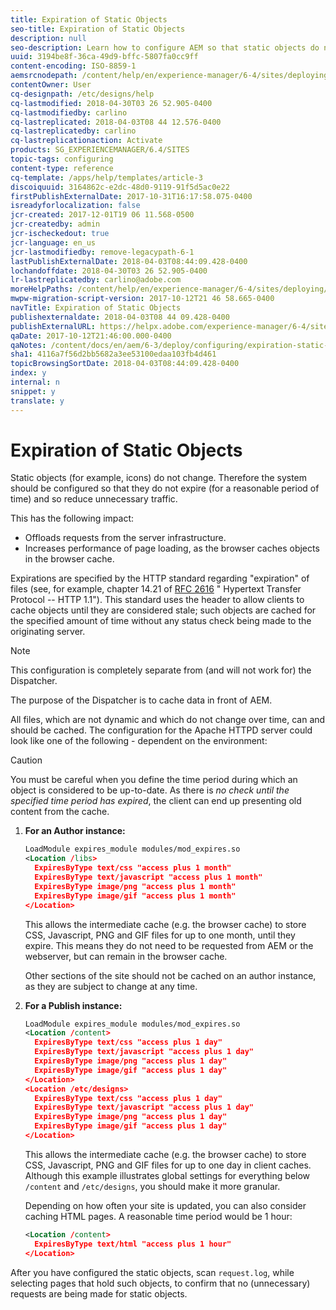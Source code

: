 ```yaml
---
title: Expiration of Static Objects
seo-title: Expiration of Static Objects
description: null
seo-description: Learn how to configure AEM so that static objects do not expire (for a reasonable period of time).
uuid: 3194be8f-36ca-49d9-bffc-5807fa0cc9ff
content-encoding: ISO-8859-1
aemsrcnodepath: /content/help/en/experience-manager/6-4/sites/deploying/using/expiration-static-objects
contentOwner: User
cq-designpath: /etc/designs/help
cq-lastmodified: 2018-04-30T03 26 52.905-0400
cq-lastmodifiedby: carlino
cq-lastreplicated: 2018-04-03T08 44 12.576-0400
cq-lastreplicatedby: carlino
cq-lastreplicationaction: Activate
products: SG_EXPERIENCEMANAGER/6.4/SITES
topic-tags: configuring
content-type: reference
cq-template: /apps/help/templates/article-3
discoiquuid: 3164862c-e2dc-48d0-9119-91f5d5ac0e22
firstPublishExternalDate: 2017-10-31T16:17:58.075-0400
isreadyforlocalization: false
jcr-created: 2017-12-01T19 06 11.568-0500
jcr-createdby: admin
jcr-ischeckedout: true
jcr-language: en_us
jcr-lastmodifiedby: remove-legacypath-6-1
lastPublishExternalDate: 2018-04-03T08:44:09.428-0400
lochandoffdate: 2018-04-30T03 26 52.905-0400
lr-lastreplicatedby: carlino@adobe.com
moreHelpPaths: /content/help/en/experience-manager/6-4/sites/deploying/morehelp/configuring;/content/help/en/experience-manager/6-4/sites/deploying/morehelp/configuring
mwpw-migration-script-version: 2017-10-12T21 46 58.665-0400
navTitle: Expiration of Static Objects
publishexternaldate: 2018-04-03T08 44 09.428-0400
publishExternalURL: https://helpx.adobe.com/experience-manager/6-4/sites/deploying/using/expiration-static-objects.html
qaDate: 2017-10-12T21:46:00.000-0400
qaNotes: /content/docs/en/aem/6-3/deploy/configuring/expiration-static-objects
sha1: 4116a7f56d2bb5682a3ee53100edaa103fb4d461
topicBrowsingSortDate: 2018-04-03T08:44:09.428-0400
index: y
internal: n
snippet: y
translate: y
---
```


# Expiration of Static Objects

Static objects (for example, icons) do not change. Therefore the system should be configured so that they do not expire (for a reasonable period of time) and so reduce unnecessary traffic.

This has the following impact:

* Offloads requests from the server infrastructure.
* Increases performance of page loading, as the browser caches objects in the browser cache.

Expirations are specified by the HTTP standard regarding "expiration" of files (see, for example, chapter 14.21 of [RFC 2616](http://www.ietf.org/rfc/rfc2616.txt) " Hypertext Transfer Protocol -- HTTP 1.1"). This standard uses the header to allow clients to cache objects until they are considered stale; such objects are cached for the specified amount of time without any status check being made to the originating server.

>[!NOTE]
>
>This configuration is completely separate from (and will not work for) the Dispatcher.
>
>The purpose of the Dispatcher is to cache data in front of AEM.

All files, which are not dynamic and which do not change over time, can and should be cached. The configuration for the Apache HTTPD server could look like one of the following - dependent on the environment:

>[!CAUTION]
>
>You must be careful when you define the time period during which an object is considered to be up-to-date. As there is *no check until the specified time period has expired*, the client can end up presenting old content from the cache.

1. **For an Author instance:**

   ```xml
   LoadModule expires_module modules/mod_expires.so
   <Location /libs>
     ExpiresByType text/css "access plus 1 month"
     ExpiresByType text/javascript "access plus 1 month"
     ExpiresByType image/png "access plus 1 month"
     ExpiresByType image/gif "access plus 1 month"
   </Location>
   ```

   This allows the intermediate cache (e.g. the browser cache) to store CSS, Javascript, PNG and GIF files for up to one month, until they expire. This means they do not need to be requested from AEM or the webserver, but can remain in the browser cache.

   Other sections of the site should not be cached on an author instance, as they are subject to change at any time.

1. **For a Publish instance:**

   ```xml
   LoadModule expires_module modules/mod_expires.so
   <Location /content>
     ExpiresByType text/css "access plus 1 day"
     ExpiresByType text/javascript "access plus 1 day"
     ExpiresByType image/png "access plus 1 day"
     ExpiresByType image/gif "access plus 1 day"
   </Location>
   <Location /etc/designs>
     ExpiresByType text/css "access plus 1 day"
     ExpiresByType text/javascript "access plus 1 day"
     ExpiresByType image/png "access plus 1 day"
     ExpiresByType image/gif "access plus 1 day"
   </Location>
   
   ```

   This allows the intermediate cache (e.g. the browser cache) to store CSS, Javascript, PNG and GIF files for up to one day in client caches. Although this example illustrates global settings for everything below `/content` and `/etc/designs`, you should make it more granular.

   Depending on how often your site is updated, you can also consider caching HTML pages. A reasonable time period would be 1 hour:

   ```xml
   <Location /content>
     ExpiresByType text/html "access plus 1 hour"
   </Location>
   ```

After you have configured the static objects, scan `request.log`, while selecting pages that hold such objects, to confirm that no (unnecessary) requests are being made for static objects.
